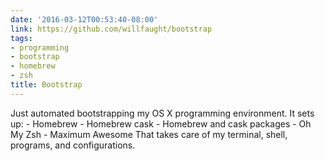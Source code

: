 ```yaml
---
date: '2016-03-12T00:53:40-08:00'
link: https://github.com/willfaught/bootstrap
tags:
- programming
- bootstrap
- homebrew
- zsh
title: Bootstrap
---
```


Just automated bootstrapping my OS X programming environment. It sets up: \- Homebrew \- Homebrew cask \- Homebrew and cask packages \- Oh My Zsh \- Maximum Awesome That takes care of my terminal, shell, programs, and configurations.
